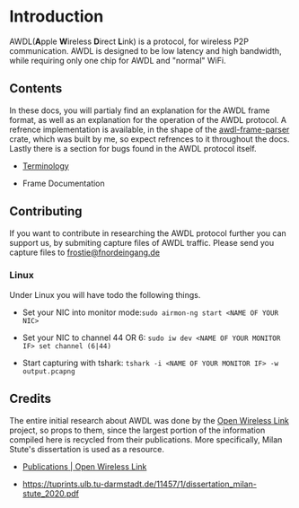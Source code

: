 # Introduction

AWDL(**A**pple **W**ireless **D**irect **L**ink) is a protocol, for wireless P2P communication. AWDL is designed to be low latency and high bandwidth, while requiring only one chip for AWDL and "normal" WiFi.

## Contents

In these docs, you will partialy find an explanation for the AWDL frame format, as well as an explanation for the operation of the AWDL protocol. A refrence implementation is available, in the shape of the [awdl-frame-parser](https://crates.io/crates/awdl-frame-parser) crate, which was built by me, so expect refrences to it throughout the docs. Lastly there is a section for bugs found in the AWDL protocol itself.

- [Terminology](./Terminology.md)

- Frame Documentation

## Contributing

If you want to contribute in researching the AWDL protocol further you can support us, by submiting capture files of AWDL traffic. Please send you capture files to [frostie@fnordeingang.de](mailto:frostie@fnordeingang.de)

### Linux

Under Linux you will have todo the following things.

- Set your NIC into monitor mode:```sudo airmon-ng start <NAME OF YOUR NIC>```

- Set your NIC to channel 44 OR 6: ```sudo iw dev <NAME OF YOUR MONITOR IF> set channel (6|44)```

- Start capturing with tshark: ```tshark -i <NAME OF YOUR MONITOR IF> -w output.pcapng```

## Credits

The entire initial research about AWDL was done by the [Open Wireless Link](https://owlink.org/) project, so props to them, since the largest portion of the information compiled here is recycled from their publications. More specifically, Milan Stute's dissertation is used as a resource.

- [Publications | Open Wireless Link](https://owlink.org/publications/)

- https://tuprints.ulb.tu-darmstadt.de/11457/1/dissertation_milan-stute_2020.pdf
